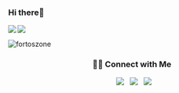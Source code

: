 <h3 align="left">Hi there👋</h3>

<a href="stats">
  <img align="left" src="https://github-readme-stats.vercel.app/api?username=fortoszone&show_icons=true&theme=omni">
  <img src="https://github-readme-stats.vercel.app/api/top-langs/?username=fortoszone&layout=compact&theme=omni"/>
</a><br>
<p align="left"> <img src="https://komarev.com/ghpvc/?username=fortoszone&label=Profile%20views&color=f64a7d&style=flat" alt="fortoszone" /> </p>
<h3 align="center"> 🤝🏻 Connect with Me </h3>
<p align="center">
&nbsp; <a href="https://dev.to/fortoszone" target="_blank" rel="noopener noreferrer"><img src="https://img.shields.io/badge/DEV.TO-%230A0A0A.svg?&style=for-the-badge&logo=dev-dot-to&logoColor=white"/></a>
&nbsp; <a href="https://www.linkedin.com/in/devanugroho/" target="_blank" rel="noopener noreferrer"><img src="https://img.shields.io/badge/linkedin-%230077B5.svg?&style=for-the-badge&logo=linkedin&logoColor=white"/></a>
&nbsp; <a href="mailto:devanugroho03@gmail.com" target="_blank" rel="noopener noreferrer"><img src="https://img.shields.io/badge/gmail-D14836?&style=for-the-badge&logo=gmail&logoColor=white"/></a>
</p>
<!--
**fortoszone/fortoszone** is a ✨ _special_ ✨ repository because its `README.md` (this file) appears on your GitHub profile.
-->

